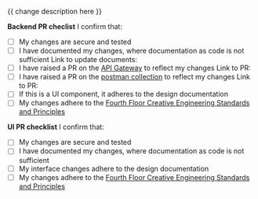  {{ change description here }}


**Backend PR checlist**
I confirm that:
- [ ] My changes are secure and tested
- [ ] I have documented my changes, where documentation as code is not sufficient
  Link to update documents:
- [ ] I have raised a PR on the [API Gateway](https://github.com/Fourth-Floor-Creative/creator-hub-gateway) to reflect my changes
  Link to PR:
- [ ] I have raised a PR on the [postman collection](https://github.com/Fourth-Floor-Creative/ffc-api-postman-collection) to reflect my changes
  Link to PR:
- [ ] If this is a UI component, it adheres to the design documentation 
- [ ] My changes adhere to the [Fourth Floor Creative Engineering Standards and Principles](https://github.com/Fourth-Floor-Creative/engineering-standards#readme)

**UI PR checklist**
I confirm that:
- [ ] My changes are secure and tested
- [ ] I have documented my changes, where documentation as code is not sufficient
- [ ] My interface changes adhere to the design documentation
- [ ] My changes adhere to the [Fourth Floor Creative Engineering Standards and Principles](https://github.com/Fourth-Floor-Creative/engineering-standards#readme)
